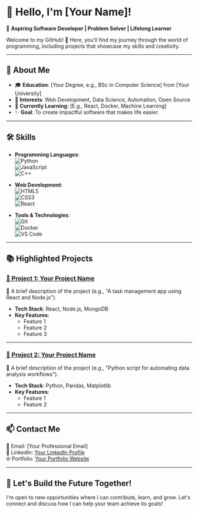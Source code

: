 # 👋 Hello, I'm [Your Name]!  
🎯 **Aspiring Software Developer | Problem Solver | Lifelong Learner**  

Welcome to my GitHub! 🚀 Here, you'll find my journey through the world of programming, including projects that showcase my skills and creativity.

---

## 🌟 **About Me**  
- 🎓 **Education**: [Your Degree, e.g., BSc in Computer Science] from [Your University]  
- 💼 **Interests**: Web Development, Data Science, Automation, Open Source  
- 🌱 **Currently Learning**: [E.g., React, Docker, Machine Learning]  
- ✨ **Goal**: To create impactful software that makes life easier.

---

## 🛠️ **Skills**  
- **Programming Languages**:  
  ![Python](https://img.shields.io/badge/-Python-3776AB?logo=python&logoColor=white)  
  ![JavaScript](https://img.shields.io/badge/-JavaScript-F7DF1E?logo=javascript&logoColor=black)  
  ![C++](https://img.shields.io/badge/-C++-00599C?logo=cplusplus&logoColor=white)

- **Web Development**:  
  ![HTML5](https://img.shields.io/badge/-HTML5-E34F26?logo=html5&logoColor=white)  
  ![CSS3](https://img.shields.io/badge/-CSS3-1572B6?logo=css3&logoColor=white)  
  ![React](https://img.shields.io/badge/-React-61DAFB?logo=react&logoColor=black)  

- **Tools & Technologies**:  
  ![Git](https://img.shields.io/badge/-Git-F05032?logo=git&logoColor=white)  
  ![Docker](https://img.shields.io/badge/-Docker-2496ED?logo=docker&logoColor=white)  
  ![VS Code](https://img.shields.io/badge/-VS_Code-007ACC?logo=visualstudiocode&logoColor=white)

---

## 📚 **Highlighted Projects**  

### [📂 Project 1: Your Project Name](https://github.com/yourusername/project1)  
🌟 A brief description of the project (e.g., "A task management app using React and Node.js").  
- **Tech Stack**: React, Node.js, MongoDB  
- **Key Features**:  
  - Feature 1  
  - Feature 2  
  - Feature 3  

---

### [📂 Project 2: Your Project Name](https://github.com/yourusername/project2)  
🌟 A brief description of the project (e.g., "Python script for automating data analysis workflows").  
- **Tech Stack**: Python, Pandas, Matplotlib  
- **Key Features**:  
  - Feature 1  
  - Feature 2  

---

## 📫 **Contact Me**  
📧 Email: [Your Professional Email]  
💼 LinkedIn: [Your LinkedIn Profile](https://linkedin.com/in/yourprofile)  
🌐 Portfolio: [Your Portfolio Website](https://yourportfolio.com)  

---

## 🎯 **Let's Build the Future Together!**  
I'm open to new opportunities where I can contribute, learn, and grow. Let's connect and discuss how I can help your team achieve its goals!  
